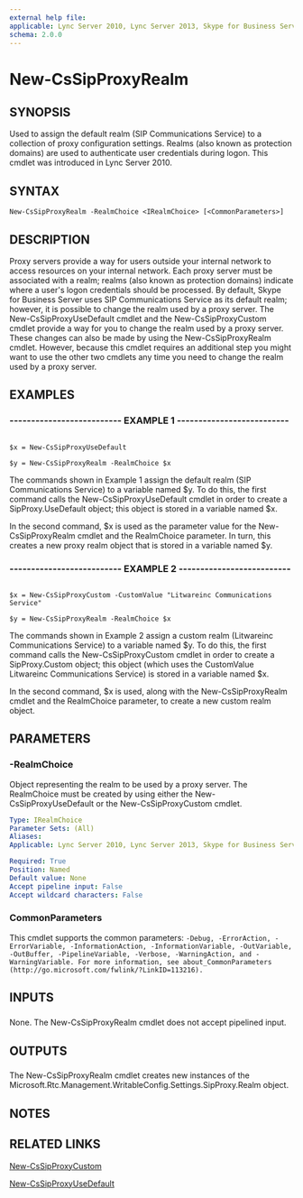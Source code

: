 ```yaml
---
external help file: 
applicable: Lync Server 2010, Lync Server 2013, Skype for Business Server 2015
schema: 2.0.0
---
```


# New-CsSipProxyRealm

## SYNOPSIS

Used to assign the default realm (SIP Communications Service) to a collection of proxy configuration settings.
Realms (also known as protection domains) are used to authenticate user credentials during logon.
This cmdlet was introduced in Lync Server 2010.



## SYNTAX

```
New-CsSipProxyRealm -RealmChoice <IRealmChoice> [<CommonParameters>]
```

## DESCRIPTION

Proxy servers provide a way for users outside your internal network to access resources on your internal network.
Each proxy server must be associated with a realm; realms (also known as protection domains) indicate where a user's logon credentials should be processed.
By default, Skype for Business Server uses SIP Communications Service as its default realm; however, it is possible to change the realm used by a proxy server.
The New-CsSipProxyUseDefault cmdlet and the New-CsSipProxyCustom cmdlet provide a way for you to change the realm used by a proxy server.
These changes can also be made by using the New-CsSipProxyRealm cmdlet.
However, because this cmdlet requires an additional step you might want to use the other two cmdlets any time you need to change the realm used by a proxy server.



## EXAMPLES

### -------------------------- EXAMPLE 1 -------------------------- 
```

$x = New-CsSipProxyUseDefault

$y = New-CsSipProxyRealm -RealmChoice $x
```

The commands shown in Example 1 assign the default realm (SIP Communications Service) to a variable named $y.
To do this, the first command calls the New-CsSipProxyUseDefault cmdlet in order to create a SipProxy.UseDefault object; this object is stored in a variable named $x.

In the second command, $x is used as the parameter value for the New-CsSipProxyRealm cmdlet and the RealmChoice parameter.
In turn, this creates a new proxy realm object that is stored in a variable named $y.

### -------------------------- EXAMPLE 2 -------------------------- 
```

$x = New-CsSipProxyCustom -CustomValue "Litwareinc Communications Service"

$y = New-CsSipProxyRealm -RealmChoice $x
```

The commands shown in Example 2 assign a custom realm (Litwareinc Communications Service) to a variable named $y.
To do this, the first command calls the New-CsSipProxyCustom cmdlet in order to create a SipProxy.Custom object; this object (which uses the CustomValue Litwareinc Communications Service) is stored in a variable named $x.

In the second command, $x is used, along with the New-CsSipProxyRealm cmdlet and the RealmChoice parameter, to create a new custom realm object.


## PARAMETERS

### -RealmChoice
Object representing the realm to be used by a proxy server.
The RealmChoice must be created by using either the New-CsSipProxyUseDefault or the New-CsSipProxyCustom cmdlet.

```yaml
Type: IRealmChoice
Parameter Sets: (All)
Aliases: 
Applicable: Lync Server 2010, Lync Server 2013, Skype for Business Server 2015

Required: True
Position: Named
Default value: None
Accept pipeline input: False
Accept wildcard characters: False
```

### CommonParameters
This cmdlet supports the common parameters: `-Debug, -ErrorAction, -ErrorVariable, -InformationAction, -InformationVariable, -OutVariable, -OutBuffer, -PipelineVariable, -Verbose, -WarningAction, and -WarningVariable. For more information, see about_CommonParameters (http://go.microsoft.com/fwlink/?LinkID=113216).`

## INPUTS

###  
None.
The New-CsSipProxyRealm cmdlet does not accept pipelined input.

## OUTPUTS

###  
The New-CsSipProxyRealm cmdlet creates new instances of the Microsoft.Rtc.Management.WritableConfig.Settings.SipProxy.Realm object.

## NOTES

## RELATED LINKS

[New-CsSipProxyCustom]()

[New-CsSipProxyUseDefault]()

